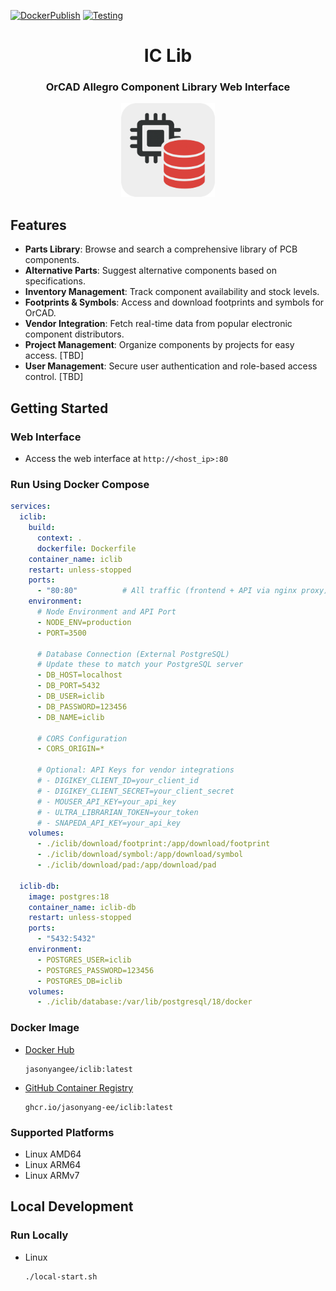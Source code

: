 [![DockerPublish](https://github.com/jasonyang-ee/IC-Lib/actions/workflows/publish.yml/badge.svg)](https://github.com/jasonyang-ee/IC-Lib/actions/workflows/publish.yml)
[![Testing](https://github.com/jasonyang-ee/IC-Lib/actions/workflows/testing.yml/badge.svg)](https://github.com/jasonyang-ee/IC-Lib/actions/workflows/testing.yml)

<h1 align="center">IC Lib</h1>
<h3 align="center">OrCAD Allegro Component Library Web Interface</h3>
<p align="center"><img src="client/public/logo_400.png" alt="Logo" width="150" /></p>

## Features

- **Parts Library**: Browse and search a comprehensive library of PCB components.
- **Alternative Parts**: Suggest alternative components based on specifications.
- **Inventory Management**: Track component availability and stock levels.
- **Footprints & Symbols**: Access and download footprints and symbols for OrCAD.
- **Vendor Integration**: Fetch real-time data from popular electronic component distributors.
- **Project Management**: Organize components by projects for easy access. [TBD]
- **User Management**: Secure user authentication and role-based access control. [TBD]

## Getting Started

### Web Interface

- Access the web interface at `http://<host_ip>:80`

### Run Using Docker Compose

```yaml
services:
  iclib:
    build:
      context: .
      dockerfile: Dockerfile
    container_name: iclib
    restart: unless-stopped
    ports:
      - "80:80"          # All traffic (frontend + API via nginx proxy)
    environment:
      # Node Environment and API Port
      - NODE_ENV=production
      - PORT=3500
      
      # Database Connection (External PostgreSQL)
      # Update these to match your PostgreSQL server
      - DB_HOST=localhost
      - DB_PORT=5432
      - DB_USER=iclib
      - DB_PASSWORD=123456
      - DB_NAME=iclib
      
      # CORS Configuration
      - CORS_ORIGIN=*
      
      # Optional: API Keys for vendor integrations
      # - DIGIKEY_CLIENT_ID=your_client_id
      # - DIGIKEY_CLIENT_SECRET=your_client_secret
      # - MOUSER_API_KEY=your_api_key
      # - ULTRA_LIBRARIAN_TOKEN=your_token
      # - SNAPEDA_API_KEY=your_api_key
    volumes:
      - ./iclib/download/footprint:/app/download/footprint
      - ./iclib/download/symbol:/app/download/symbol
      - ./iclib/download/pad:/app/download/pad
  
  iclib-db:
    image: postgres:18
    container_name: iclib-db
    restart: unless-stopped
    ports:
      - "5432:5432"
    environment:
      - POSTGRES_USER=iclib
      - POSTGRES_PASSWORD=123456
      - POSTGRES_DB=iclib
    volumes:
      - ./iclib/database:/var/lib/postgresql/18/docker
```

### Docker Image

- [Docker Hub](https://hub.docker.com/r/jasonyangee/iclib)

  ```
  jasonyangee/iclib:latest
  ```

- [GitHub Container Registry](https://github.com/jasonyang-ee/iclib/pkgs/container/iclib)

  ```
  ghcr.io/jasonyang-ee/iclib:latest
  ```

### Supported Platforms

- Linux AMD64
- Linux ARM64
- Linux ARMv7


## Local Development

### Run Locally

- Linux

  ```bash
  ./local-start.sh
  ```
